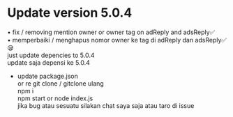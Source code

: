 # Update version 5.0.4
• fix / removing mention owner or owner tag on adReply and adsReply✅<br>
• memperbaiki / menghapus nomor owner ke tag di adReply dan adsReply✅<br>
😪<br>
just update depencies to 5.0.4<br>
update saja depensi ke 5.0.4<br>
* update package.json<br>
or re git clone / gitclone ulang<br>
npm i<br>
npm start or node index.js<br>
jika bug atau sesuatu silakan chat saya saja atau taro di issue

